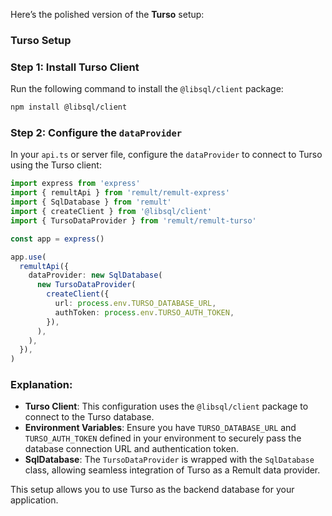 Here’s the polished version of the **Turso** setup:

### Turso Setup

### Step 1: Install Turso Client

Run the following command to install the `@libsql/client` package:

```sh
npm install @libsql/client
```

### Step 2: Configure the `dataProvider`

In your `api.ts` or server file, configure the `dataProvider` to connect to Turso using the Turso client:

```ts
import express from 'express'
import { remultApi } from 'remult/remult-express'
import { SqlDatabase } from 'remult'
import { createClient } from '@libsql/client'
import { TursoDataProvider } from 'remult/remult-turso'

const app = express()

app.use(
  remultApi({
    dataProvider: new SqlDatabase(
      new TursoDataProvider(
        createClient({
          url: process.env.TURSO_DATABASE_URL,
          authToken: process.env.TURSO_AUTH_TOKEN,
        }),
      ),
    ),
  }),
)
```

### Explanation:

- **Turso Client**: This configuration uses the `@libsql/client` package to connect to the Turso database.
- **Environment Variables**: Ensure you have `TURSO_DATABASE_URL` and `TURSO_AUTH_TOKEN` defined in your environment to securely pass the database connection URL and authentication token.
- **SqlDatabase**: The `TursoDataProvider` is wrapped with the `SqlDatabase` class, allowing seamless integration of Turso as a Remult data provider.

This setup allows you to use Turso as the backend database for your application.
